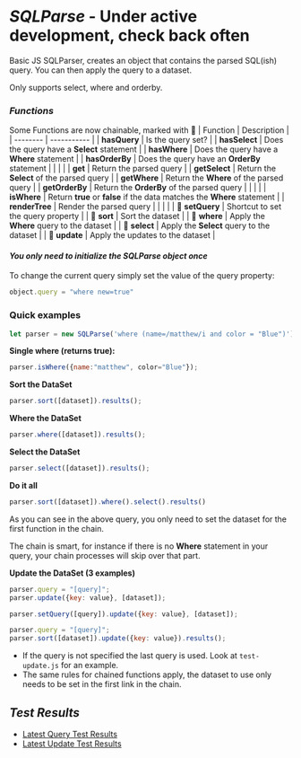 
# *SQLParse* - Under active development, check back often

Basic JS SQLParser, creates an object that contains the parsed SQL(ish) query.  You can then apply the query to a dataset.

Only supports select, where and orderby.

### *Functions*
Some Functions are now chainable, marked with &#x1F517;
| Function | Description |
| -------- | ----------- |
| **hasQuery** | Is the query set? |
| **hasSelect** |  Does the query have a **Select** statement |
| **hasWhere** | Does the query have a **Where** statement |
| **hasOrderBy** | Does the query have an **OrderBy** statement |
|  |  |
| **get** | Return the parsed query |
| **getSelect** | Return the **Select** of the parsed query |
| **getWhere** | Return the **Where** of the parsed query |
| **getOrderBy** | Return the **OrderBy** of the parsed query |
|  |  |
| **isWhere** | Return **true** or **false** if the data matches the **Where** statement |
| **renderTree** | Render the parsed query |
|  |  |
| &#x1F517; **setQuery** | Shortcut to set the query property |
| &#x1F517; **sort** | Sort the dataset |
| &#x1F517; **where** | Apply the **Where** query to the dataset |
| &#x1F517; **select** | Apply the **Select** query to the dataset |
| &#x1F517; **update** | Apply the updates to the dataset |

#### *You only need to initialize the SQLParse object once*

To change the current query simply set the value of the query property:<br>
```js
object.query = "where new=true"
```

### Quick examples
```js
let parser = new SQLParse('where (name=/matthew/i and color = "Blue")');
```

**Single where (returns true):**
```js
parser.isWhere({name:"matthew", color="Blue"});
```

**Sort the DataSet**
```js
parser.sort([dataset]).results();
```

**Where the DataSet**
```js
parser.where([dataset]).results();
```

**Select the DataSet**
```js
parser.select([dataset]).results();
```

**Do it all**
```js
parser.sort([dataset]).where().select().results()
```
As you can see in the above query, you only need to set the dataset for the first function in the chain.

The chain is smart, for instance if there is no **Where** statement in your query,  your chain processes will skip over that part.

**Update the DataSet (3 examples)**
```js
parser.query = "[query]";
parser.update({key: value}, [dataset]);
```
```js
parser.setQuery([query]).update({key: value}, [dataset]);
```
```js
parser.query = "[query]";
parser.sort([dataset]).update({key: value}).results();
```
- If the query is not specified the last query is used. Look at `test-update.js` for an example.
- The same rules for chained functions apply, the dataset to use only needs to be set in the first link in the chain.
## *Test Results*
- [Latest Query Test Results](test-query.txt)
- [Latest Update Test Results](test-update.txt)
